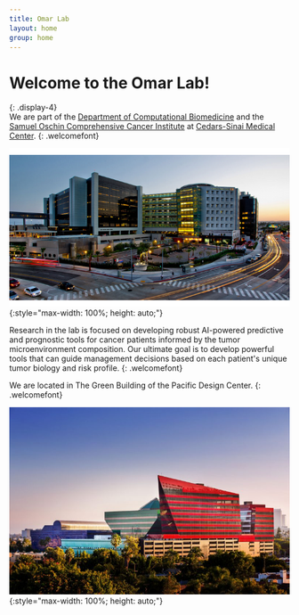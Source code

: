 ```yaml
---
title: Omar Lab
layout: home
group: home
---
```


# Welcome to the Omar Lab!
{: .display-4}
<br>
We are part of the [Department of Computational Biomedicine](https://www.cedars-sinai.edu/health-sciences-university/research/departments-institutes/computational-biomedicine.html) and the [Samuel Oschin Comprehensive Cancer Institute](https://www.cedars-sinai.edu/health-sciences-university/research/departments-institutes/cancer.html) at [Cedars-Sinai Medical Center](https://www.cedars-sinai.org/home.html).
{: .welcomefont}

![Cedars-Sinai](static/img/logo/Cedars1.png){:style="max-width: 100%; height: auto;"}

Research in the lab is focused on developing robust AI-powered predictive and prognostic tools for cancer patients informed by the tumor microenvironment composition. Our ultimate goal is to develop powerful tools that can guide management decisions based on each patient's unique tumor biology and risk profile.
{: .welcomefont}

We are located in The Green Building of the Pacific Design Center.
{: .welcomefont}

![PDC](static/img/logo/PDC1.jpg){:style="max-width: 100%; height: auto;"}
